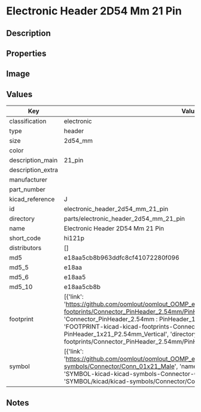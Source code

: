 # Electronic Header 2D54 Mm 21 Pin

## Description

## Properties


## Image


## Values

| Key | Value |
| --- | --- |
| classification | electronic |
| type | header |
| size | 2d54_mm |
| color |  |
| description_main | 21_pin |
| description_extra |  |
| manufacturer |  |
| part_number |  |
| kicad_reference | J |
| id | electronic_header_2d54_mm_21_pin |
| directory | parts/electronic_header_2d54_mm_21_pin |
| name | Electronic Header 2D54 Mm 21 Pin |
| short_code | hi121p |
| distributors | [] |
| md5 | e18aa5cb8b963ddfc8cf41072280f096 |
| md5_5 | e18aa |
| md5_6 | e18aa5 |
| md5_10 | e18aa5cb8b |
| footprint | [{'link': 'https://github.com/oomlout/oomlout_OOMP_eda_V2/tree/main/FOOTPRINT/kicad/kicad-footprints/Connector_PinHeader_2.54mm/PinHeader_1x21_P2.54mm_Vertical', 'name': 'Connector_PinHeader_2.54mm : PinHeader_1x21_P2.54mm_Vertical', 'id': 'FOOTPRINT-kicad-kicad-footprints-Connector_PinHeader_2.54mm-PinHeader_1x21_P2.54mm_Vertical', 'directory': 'FOOTPRINT/kicad/kicad-footprints/Connector_PinHeader_2.54mm/PinHeader_1x21_P2.54mm_Vertical/'}] |
| symbol | [{'link': 'https://github.com/oomlout/oomlout_OOMP_eda_V2/tree/main/SYMBOL/kicad/kicad-symbols/Connector/Conn_01x21_Male', 'name': 'Connector : Conn_01x21_Male', 'id': 'SYMBOL-kicad-kicad-symbols-Connector-Conn_01x21_Male', 'directory': 'SYMBOL/kicad/kicad-symbols/Connector/Conn_01x21_Male/'}] |

## Notes

